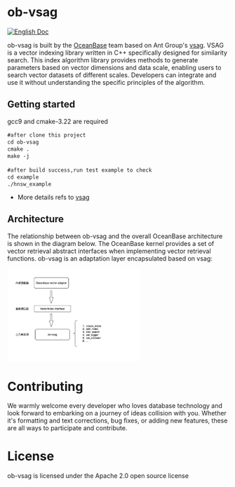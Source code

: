 # ob-vsag

<div align="left">

[![English Doc](https://img.shields.io/badge/docs-English-blue)]()

</div>

ob-vsag is built by the [OceanBase](https://github.com/oceanbase/oceanbase) team based on Ant Group's [vsag](https://github.com/alipay/vsag). VSAG is a vector indexing library written in C++ specifically designed for similarity search. This index algorithm library provides methods to generate parameters based on vector dimensions and data scale, enabling users to search vector datasets of different scales. Developers can integrate and use it without understanding the specific principles of the algorithm.

## Getting started
gcc9 and cmake-3.22 are required
```
#after clone this project
cd ob-vsag
cmake .
make -j

#after build success,run test example to check
cd example
./hnsw_example
```
- More details refs to [vsag](https://github.com/alipay/vsag)

## Architecture

The relationship between ob-vsag and the overall OceanBase architecture is shown in the diagram below. The OceanBase kernel provides a set of vector retrieval abstract interfaces when implementing vector retrieval functions. ob-vsag is an adaptation layer encapsulated based on vsag:

<img src="./images/ob-vsag.jpg" width = "60%" alt="InternalNode" align=center />

# Contributing

We warmly welcome every developer who loves database technology and look forward to embarking on a journey of ideas collision with you. Whether it's formatting and text corrections, bug fixes, or adding new features, these are all ways to participate and contribute.

# License

ob-vsag is licensed under the Apache 2.0 open source license
